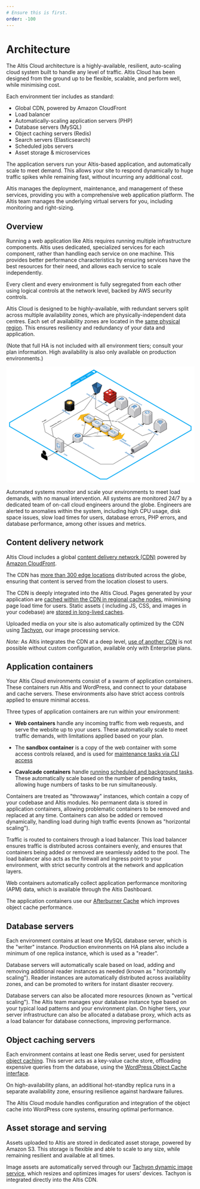 ```yaml
---
# Ensure this is first.
order: -100
---
```


# Architecture

The Altis Cloud architecture is a highly-available, resilient, auto-scaling cloud system built to handle any level of traffic.
Altis Cloud has been designed from the ground up to be flexible, scalable, and perform well, while minimising cost.

Each environment tier includes as standard:

* Global CDN, powered by Amazon CloudFront
* Load balancer
* Automatically-scaling application servers (PHP)
* Database servers (MySQL)
* Object caching servers (Redis)
* Search servers (Elasticsearch)
* Scheduled jobs servers
* Asset storage & microservices

The application servers run your Altis-based application, and automatically scale to meet demand. This allows your site to respond
dynamically to huge traffic spikes while remaining fast, without incurring any additional cost.

Altis manages the deployment, maintenance, and management of these services, providing you with a comprehensive web application
platform. The Altis team manages the underlying virtual servers for you, including monitoring and right-sizing.

## Overview

Running a web application like Altis requires running multiple infrastructure components. Altis uses dedicated, specialized services
for each component, rather than handling each service on one machine. This provides better performance characteristics by ensuring
services have the best resources for their need, and allows each service to scale independently.

Every client and every environment is fully segregated from each other using logical controls at the network level, backed by AWS
security controls.

Altis Cloud is designed to be highly-available, with redundant servers split across multiple availability zones, which are
physically-independent data centres. Each set of availability zones are located in
the [same physical region](./origin-locations.md). This ensures resiliency and redundancy of your data and application.

(Note that full HA is not included with all environment tiers; consult your plan information. High availability is also only
available on production environments.)

![Architecture diagram](./assets/architecture.svg)

Automated systems monitor and scale your environments to meet load demands, with no manual intervention. All systems are monitored
24/7 by a dedicated team of on-call cloud engineers around the globe. Engineers are alerted to anomalies within the system,
including high CPU usage, disk space issues, slow load times for users, database errors, PHP errors, and database performance, among
other issues and metrics.

## Content delivery network

Altis Cloud includes a global [content delivery network (CDN)](./cdn/) powered
by [Amazon CloudFront](https://aws.amazon.com/cloudfront/).

The CDN has [more than 300 edge locations](./cdn/) distributed across the globe, ensuring that content is served from the location
closest to users.

The CDN is deeply integrated into the Altis Cloud. Pages generated by your application
are [cached within the CDN in regional cache nodes](./page-caching.md), minimising page load time for users. Static assets (
including JS, CSS, and images in your codebase) are [stored in long-lived caches](./static-file-caching.md).

Uploaded media on your site is also automatically optimized by the CDN using [Tachyon](docs://media/dynamic-images.md), our image
processing service.

*Note:* As Altis integrates the CDN at a deep level, [use of another CDN](./cdn/third-party.md) is not possible without custom
configuration, available only with Enterprise plans.

## Application containers

Your Altis Cloud environments consist of a swarm of application containers. These containers run Altis and WordPress, and connect to
your database and cache servers. These environments also have strict access controls applied to ensure minimal access.

Three types of application containers are run within your environment:

* **Web containers** handle any incoming traffic from web requests, and serve the website up to your users. These automatically
  scale to meet traffic demands, with limitations applied based on your plan.

* The **sandbox container** is a copy of the web container with some access controls relaxed, and is used
  for [maintenance tasks via CLI access](./dashboard/cli.md)

* **Cavalcade containers** handle [running scheduled and background tasks](./scheduled-tasks.md). These automatically scale based on
  the number of pending tasks, allowing huge numbers of tasks to be run simultaneously.

Containers are treated as "throwaway" instances, which contain a copy of your codebase and Altis modules. No permanent
data is stored in application containers, allowing problematic containers to be removed and replaced at any time.
Containers can also be added or removed dynamically, handling load during high traffic events (known as "horizontal
scaling").

Traffic is routed to containers through a load balancer. This load balancer ensures traffic is distributed across containers evenly,
and ensures that containers being added or removed are seamlessly added to the pool. The load balancer also acts as the firewall and
ingress point to your environment, with strict security controls at the network and application layers.

Web containers automatically collect application performance monitoring (APM) data, which is available through the Altis Dashboard.

The application containers use our [Afterburner Cache](./afterburner.md) which improves object cache
performance.

## Database servers

Each environment contains at least one MySQL database server, which is the "writer" instance. Production environments on HA plans
also include a minimum of one replica instance, which is used as a "reader".

Database servers will automatically scale based on load, adding and removing additional reader instances as needed (known as "
horizontally scaling"). Reader instances are automatically distributed across availability zones, and can be promoted to writers for
instant disaster recovery.

Database servers can also be allocated more resources (known as "vertical scaling"). The Altis team manages your database instance
type based on your typical load patterns and your environment plan. On higher tiers, your server infrastructure can also be
allocated a database proxy, which acts as a load balancer for database connections, improving performance.

## Object caching servers

Each environment contains at least one Redis server, used for persistent [object caching](./object-cache.md). This server acts as a
key-value cache store, offloading expensive queries from the database, using
the [WordPress Object Cache interface](https://developer.wordpress.org/reference/classes/wp_object_cache/).

On high-availability plans, an additional hot-standby replica runs in a separate availability zone, ensuring resilience against
hardware failures.

The Altis Cloud module handles configuration and integration of the object cache into WordPress core systems, ensuring optimal
performance.

## Asset storage and serving

Assets uploaded to Altis are stored in dedicated asset storage, powered by Amazon S3. This storage is flexible and able to scale to
any size, while remaining resilient and available at all times.

Image assets are automatically served through our [Tachyon dynamic image service](docs://media/dynamic-images/), which resizes and
optimizes images for users' devices. Tachyon is integrated directly into the Altis CDN.

